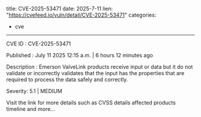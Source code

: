 
title: CVE-2025-53471
date: 2025-7-11
lien: "https://cvefeed.io/vuln/detail/CVE-2025-53471"
categories:
  - cve
---

CVE ID : CVE-2025-53471

Published :  July 11
2025
12:15 a.m. | 6 hours
12 minutes ago

Description : Emerson ValveLink products 
receive input or data
but it do not validate or incorrectly 
validates that the input has the properties that are required to process
 the data safely and correctly.

Severity: 5.1 | MEDIUM

Visit the link for more details
such as CVSS details
affected products
timeline
and more...
